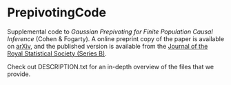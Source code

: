 # PrepivotingCode
Supplemental code to <em>Gaussian Prepivoting for Finite Population Causal Inference</em> (Cohen & Fogarty).  A online preprint copy of the paper is available on [arXiv](https://arxiv.org/abs/2002.06654), and the published version is available from the [Journal of the Royal Statistical Society (Series B)](https://doi.org/10.1111/rssb.12439).

Check out DESCRIPTION.txt for an in-depth overview of the files that we provide.
